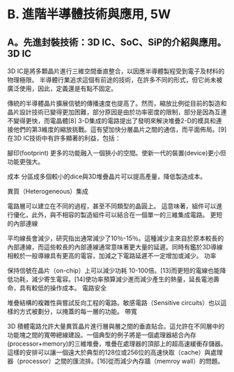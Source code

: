 # B. 進階半導體技術與應用, 5W 

## A。先進封裝技術：3D IC、SoC、SiP的介紹與應用。 3D IC 
3D IC是將多顆晶片進行三維空間垂直整合，以因應半導體製程受到電子及材料的物理極限。 半導體行業追求這個有前途的技術，在許多不同的形式，但它尚未被廣泛使用，因此，定義還是有點不固定。

傳統的半導體晶片擴展信號的傳播速度也提高了。然而，縮放比例從目前的製造和晶片設計技術已變得更加困難，部分原因是由於功率密度的限制，部分是因為互連不變得更快，而電晶體[8] 3-D集成的電路提出了發明來解決堆疊2-D的模具和連接他們的第3維度的縮放挑戰。這有望加快分層晶片之間的通信，而平面佈局。[9]在3D IC技術中有許多顯著的利益，包括：

 腳印(footprint)
更多的功能融入一個狹小的空間。使新一代的裝置(device)更小但功能更強大。

 成本
分區成多個較小的dice與3D堆疊晶片可以提高產量，降低製造成本。

 異質（Heterogeneous）集成
 
電路層可以建立在不同的過程，甚至不同類型的晶圓上。 這意味著，組件可以進行優化，此外，與不相容的製造組件可以結合在一個單一的三維集成電路。
 更短的內部連線
 
平均線長會減少，研究指出通常減少了10％-15％。這種減少主來自於原本較長的內部連線，而這些較長的內部連線通常意味著更大量的延遲。同時有鑑於3D導線相較於一般導線具有更高的電容，加減之下電路延遲不一定增加或減少。
 功率
 
保持信號在晶片（on-chip）上可以減少功耗 10-100倍。[13]而更短的電線也能降低功耗，減少寄生電容。[14]使功率預算減少進而減少產生的熱量，延長電池壽命，具有較低的操作成本。
 電路安全
 
堆疊結構的複雜性與嘗試反向工程的電路。敏感電路（Sensitive circuits）也以這樣的方式被劃分，以掩蓋的每一層的功能。
 帶寬
 
3D 積體電路允許大量異質晶片進行層與層之間的垂直貼合。這允許在不同層中的功能塊之間的寬帶總線建設。一個典型的例子將是一個處理器結合內存(processor+memory)的三維堆疊，堆疊在處理器的頂部上的超高速緩衝存儲器。這樣的安排可以讓一個遠大於典型的128位或256位的高速快取（cache）與處理器（processor）之間的匯流排。[16]從而減少內存牆（memroy wall）的問題。
